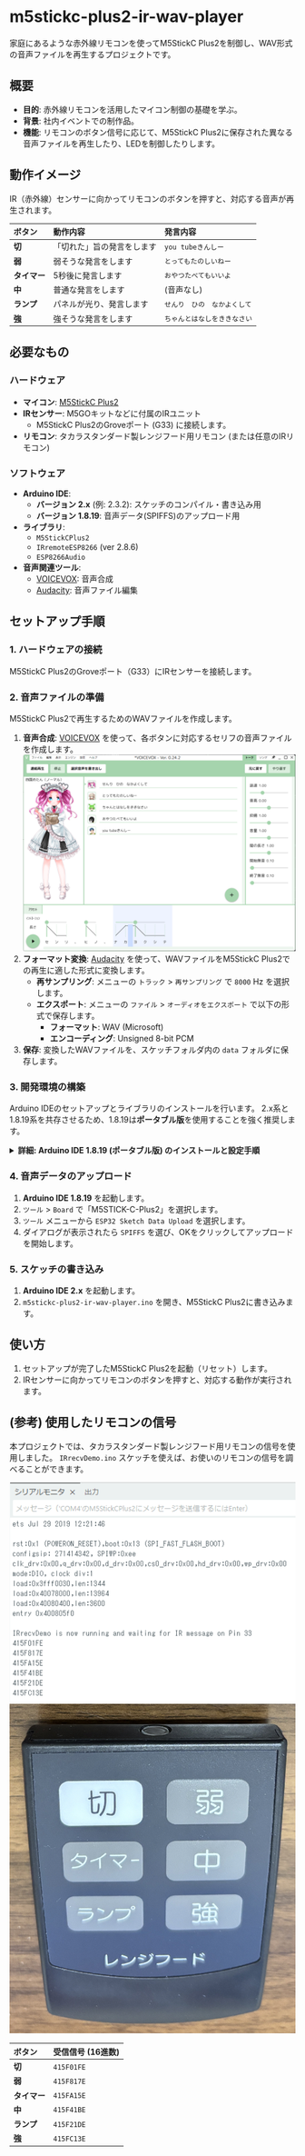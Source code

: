 # m5stickc-plus2-ir-wav-player

家庭にあるような赤外線リモコンを使ってM5StickC Plus2を制御し、WAV形式の音声ファイルを再生するプロジェクトです。

## 概要

- **目的**: 赤外線リモコンを活用したマイコン制御の基礎を学ぶ。
- **背景**: 社内イベントでの制作品。
- **機能**: リモコンのボタン信号に応じて、M5StickC Plus2に保存された異なる音声ファイルを再生したり、LEDを制御したりします。

## 動作イメージ

IR（赤外線）センサーに向かってリモコンのボタンを押すと、対応する音声が再生されます。

| ボタン | 動作内容 | 発言内容 |
| :--- |:--- |:--- |
| **切** | 「切れた」旨の発言をします | `you tubeきんしー` |
| **弱** | 弱そうな発言をします | `とってもたのしいねー` |
| **タイマー** | 5秒後に発言します | `おやつたべてもいいよ` |
| **中** | 普通な発言をします | (音声なし) |
| **ランプ** | パネルが光り、発言します | `せんり　ひの　なかよくして` |
| **強** | 強そうな発言をします | `ちゃんとはなしをききなさい` |

## 必要なもの

### ハードウェア
- **マイコン**: [M5StickC Plus2](https://docs.m5stack.com/ja/core/M5StickC%20PLUS2)
- **IRセンサー**: M5GOキットなどに付属のIRユニット
  - M5StickC Plus2のGroveポート (G33) に接続します。
- **リモコン**: タカラスタンダード製レンジフード用リモコン (または任意のIRリモコン)

### ソフトウェア
- **Arduino IDE**:
  - **バージョン 2.x** (例: 2.3.2): スケッチのコンパイル・書き込み用
  - **バージョン 1.8.19**: 音声データ(SPIFFS)のアップロード用
- **ライブラリ**:
  - `M5StickCPlus2`
  - `IRremoteESP8266` (ver 2.8.6)
  - `ESP8266Audio`
- **音声関連ツール**:
  - [VOICEVOX](https://voicevox.hiroshiba.jp/): 音声合成
  - [Audacity](https://forest.watch.impress.co.jp/library/software/audacity/): 音声ファイル編集

## セットアップ手順

### 1. ハードウェアの接続
M5StickC Plus2のGroveポート（G33）にIRセンサーを接続します。

### 2. 音声ファイルの準備
M5StickC Plus2で再生するためのWAVファイルを作成します。

1.  **音声合成**: [VOICEVOX](https://voicevox.hiroshiba.jp/) を使って、各ボタンに対応するセリフの音声ファイルを作成します。
    ![音声作成](./image/音声作成.png)
2.  **フォーマット変換**: [Audacity](https://forest.watch.impress.co.jp/library/software/audacity/) を使って、WAVファイルをM5StickC Plus2での再生に適した形式に変換します。
    - **再サンプリング**: メニューの `トラック` > `再サンプリング` で `8000` Hz を選択します。
    - **エクスポート**: メニューの `ファイル` > `オーディオをエクスポート` で以下の形式で保存します。
      - **フォーマット**: WAV (Microsoft)
      - **エンコーディング**: Unsigned 8-bit PCM
3.  **保存**: 変換したWAVファイルを、スケッチフォルダ内の `data` フォルダに保存します。

### 3. 開発環境の構築
Arduino IDEのセットアップとライブラリのインストールを行います。
2.x系と1.8.19系を共存させるため、1.8.19は**ポータブル版**を使用することを強く推奨します。

<details>
<summary><strong>詳細: Arduino IDE 1.8.19 (ポータブル版) のインストールと設定手順</strong></summary>

#### ステップ1: Arduino IDE 1.8.19 (ZIP版) のダウンロード
1.  [Arduino公式サイトのソフトウェアページ](https://www.arduino.cc/en/software)にアクセスします。
2.  ページ下部の「Legacy releases」セクションを探します。
3.  「Arduino IDE 1.8.19」の「**Windows ZIP file**」をクリックしてダウンロードします。

#### ステップ2: ZIPファイルの展開
1.  任意の場所（例: `C:\`）に `Arduino-1.8.19` という名前でフォルダを新規作成します。
2.  ダウンロードしたZIPファイルの中身を、すべてこのフォルダに展開します。

#### ステップ3: ポータブルモードの有効化
1.  展開先のフォルダ（例: `C:\Arduino-1.8.19`）の中に、`portable` という名前のフォルダを新規作成します。
    - これにより、このIDEに関する設定やライブラリがすべてこのフォルダ内に保存され、他のIDE環境から完全に独立します。

#### ステップ4: 開発環境セットアップ
1.  `C:\Arduino-1.8.19` 内の `arduino.exe` を起動します。
2.  **ボード定義の追加**:
    - `ファイル` > `環境設定` を開きます。
    - 「追加のボードマネージャのURL」に以下のURLを貼り付け、OKをクリックします。
      ```
      https://m5stack.oss-cn-shenzhen.aliyuncs.com/resource/arduino/package_m5stack_index.json
      ```
    - `ツール` > `ボード` > `ボードマネージャ` を開き、「M5Stack」で検索して**バージョン2.1.0**をインストールします。
3.  **ライブラリのインストール**:
    - `ツール` > `ライブラリを管理` から、以下のライブラリを検索してインストールします。
      - `M5StickCPlus2`
      - `IRremoteESP8266` (ver 2.8.6)
      - `ESP8266Audio`
4.  **SPIFFSアップロードツールの導入**:
    - [arduino-esp32fs-pluginのReleasesページ](https://github.com/me-no-dev/arduino-esp32fs-plugin/releases/)から最新版のZIPファイルをダウンロードします。
    - IDEのスケッチブックの場所（例: `C:\Arduino-1.8.19\portable\sketchbook`）に `tools` フォルダを新規作成します。
    - ダウンロードしたZIPを解凍し、中にある `ESP32FS` フォルダを、作成した `tools` フォルダ内にコピーします。
      - 最終的なパス: `...\sketchbook\tools\ESP32FS\tool\esp32fs.jar`
    - Arduino IDEを再起動します。
    - `ツール`メニューに「ESP32 Sketch Data Upload」が表示されていれば成功です。

</details>

### 4. 音声データのアップロード
1.  **Arduino IDE 1.8.19** を起動します。
2.  `ツール` > `Board` で「M5STICK-C-Plus2」を選択します。
3.  `ツール` メニューから `ESP32 Sketch Data Upload` を選択します。
4.  ダイアログが表示されたら `SPIFFS` を選び、OKをクリックしてアップロードを開始します。

### 5. スケッチの書き込み
1.  **Arduino IDE 2.x** を起動します。
2.  `m5stickc-plus2-ir-wav-player.ino` を開き、M5StickC Plus2に書き込みます。

## 使い方
1.  セットアップが完了したM5StickC Plus2を起動（リセット）します。
2.  IRセンサーに向かってリモコンのボタンを押すと、対応する動作が実行されます。

## (参考) 使用したリモコンの信号
本プロジェクトでは、タカラスタンダード製レンジフード用リモコンの信号を使用しました。
`IRrecvDemo.ino` スケッチを使えば、お使いのリモコンの信号を調べることができます。

![リモコンボタンコード](./image/リモコンボタンコード.png)
![リモコン](./image/リモコン.JPG)

| ボタン | 受信信号 (16進数) |
| :--- | :--- |
| **切** | `415F01FE` |
| **弱** | `415F817E` |
| **タイマー** | `415FA15E` |
| **中** | `415F41BE` |
| **ランプ** | `415F21DE` |
| **強** | `415FC13E` |
